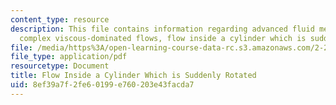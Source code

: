 ```yaml
---
content_type: resource
description: This file contains information regarding advanced fluid mechanics, more
  complex viscous-dominated flows, flow inside a cylinder which is suddenly rotated.
file: /media/https%3A/open-learning-course-data-rc.s3.amazonaws.com/2-25-advanced-fluid-mechanics-fall-2013/8ef39a7f2fe60199e760203e43facda7_MIT2_25F13_FlowRotated.pdf
file_type: application/pdf
resourcetype: Document
title: Flow Inside a Cylinder Which is Suddenly Rotated
uid: 8ef39a7f-2fe6-0199-e760-203e43facda7
---
```

